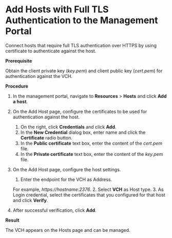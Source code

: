 # Add Hosts with Full TLS Authentication to the Management Portal #

Connect hosts that require full TLS authentication over HTTPS by using certificate to authenticate against the host.

**Prerequisite**

Obtain the client private key (*key.pem*) and client public key (*cert.pem*) for authentication against the VCH.

**Procedure**

1. In the management portal, navigate to **Resources** > **Hosts** and click **Add a host**.
2. On the Add Host page, configure the certificates to be used for authentication against the host.
	1. On the right, click **Credentials** and click **Add**.
	2. In the **New Credential** dialog box, enter name and click the **Certificate** radio button.
	3. In the **Public certificate** text box, enter the content of the *cert.pem* file.
	4. In the **Private certificate** text box, enter the content of the *key.pem* file.
3. On the Add Host page, configure the host settings.
	1. Enter the endpoint for the VCH as Address.

	For example, *https://*hostname*:2376*.
	2. Select **VCH** as Host type.
	3. As Login credential, select the certificates that you configured for that host and click **Verify**.
3.	After successful verification, click **Add**.

**Result**

The VCH appears on the Hosts page and can be managed.